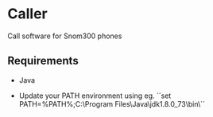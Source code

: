# Caller
Call software for Snom300 phones


## Requirements 

- Java

- Update your PATH environment using eg. ´´set PATH=%PATH%;C:\Program Files\Java\jdk1.8.0_73\bin\´´

